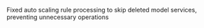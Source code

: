 Fixed auto scaling rule processing to skip deleted model services, preventing unnecessary operations
